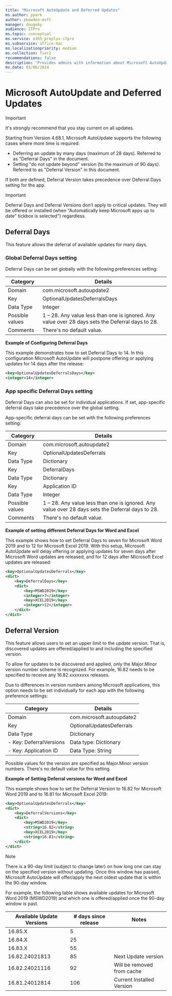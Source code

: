 ```yaml
---
title: "Microsoft AutoUpdate and Deferred Updates"
ms.author: ppark
author: pbowden-msft
manager: dougeby
audience: ITPro
ms.topic: conceptual
ms.service: o365-proplus-itpro
ms.subservice: office-mac
ms.localizationpriority: medium
ms.collection: Tier2
recommendations: false
description: "Provides admins with information about Microsoft AutoUpdate's deferred updates feature, including how to set deferral days and versions for individual applications."
ms.date: 03/06/2024
---
```


# Microsoft AutoUpdate and Deferred Updates

> [!IMPORTANT]
> It's strongly recommend that you stay current on all updates.

Starting from Version 4.68.1, Microsoft AutoUpdate supports the following cases where more time is required:
- Deferring an update by many days (maximum of 28 days). Referred to as "Deferral Days" in the document.
- Setting "do not update beyond" version (to the maximum of 90 days). Referred to as "Deferral Version" in this document.

If both are defined, Deferral Version takes precedence over Deferral Days setting for the app.

> [!IMPORTANT]
> Deferral Days and Deferral Versions don’t apply to critical updates. They will be offered or installed (when "Automatically keep Microsoft apps up to date" tickbox is selected") regardless.

## Deferral Days

This feature allows the deferral of available updates for many days.

### Global Deferral Days setting

Deferral Days can be set globally with the following preferences setting:

| Category | Details |
| -------- | ------- |
| Domain   | com.microsoft.autoupdate2 |
| Key      | OptionalUpdatesDeferralsDays |
| Data Type| Integer |
| Possible values | 1 – 28. Any value less than one is ignored. Any value over 28 days sets the Deferral days to 28. |
| Comments | There's no default value. |

**Example of Configuring Deferral Days**

This example demonstrates how to set Deferral Days to 14. In this configuration Microsoft AutoUpdate will postpone offering or applying updates for 14 days after the release:

```xml
<key>OptionalUpdatesDeferralsDays</key>
<integer>14</integer>
```

### App specific Deferral Days setting

Deferral Days can also be set for individual applications. If set, app-specific deferral days take precedence over the global setting.

App-specific deferral days can be set with the following preferences setting:

| Category        | Details                    |
|-----------------|----------------------------|
| Domain          | com.microsoft.autoupdate2  |
| Key             | OptionalUpdatesDeferrals   |
| Data Type       | Dictionary                 |
| Key             | DeferralDays               |
| Data Type       | Dictionary                 |
| Key             | Application ID             |
| Data Type       | Integer                    |
| Possible values | 1 – 28. Any value less than one is ignored. Any value over 28 days sets the Deferral days to 28.                       |
| Comments        | There's no default value.  |

**Example of setting different Deferral Days for Word and Excel**

This example shows how to set Deferral Days to seven for Microsoft Word 2019 and to 12 for Microsoft Excel 2019. With this setup, Microsoft AutoUpdate will delay offering or applying updates for seven days after Microsoft Word updates are released, and for 12 days after Microsoft Excel updates are released:

```xml
<key>OptionalUpdatesDeferrals</key>
<dict>
    <key>DeferralDays</key>
    <dict>
        <key>MSWD2019</key>
        <integer>7</integer>
        <key>XCEL2019</key>
        <integer>12</integer>
    </dict>
</dict>
```

## Deferral Version

This feature allows users to set an upper limit to the update version. That is, discovered updates are offered/applied to and including the specified version.

To allow for updates to be discovered and applied, only the Major.Minor version number scheme is recognized. For example, 16.82 needs to be specified to receive any 16.82.xxxxxxxx releases.

Due to differences in version numbers among Microsoft applications, this option needs to be set individually for each app with the following preference settings:

| Category                | Details                   |
| ------------------------|---------------------------|
| Domain                  | com.microsoft.autoupdate2 |
| Key                     | OptionalUpdatesDeferrals  |
| Data Type               | Dictionary                |
| - Key: DeferralVersions | Data type: Dictionary   |
| - Key: Application ID   | Data Type: String       |

Possible values for the version are specified as Major.Minor version numbers. There's no default value for this setting.

**Example of Setting Deferral versions for Word and Excel**

This example shows how to set the Deferral Version to 16.82 for Microsoft Word 2019 and to 16.81 for Microsoft Excel 2019:

```xml
<key>OptionalUpdatesDeferrals</key>
<dict>
    <key>DeferralVersions</key>
    <dict>
        <key>MSWD2019</key>
        <string>16.82</string>
        <key>XCEL2019</key>
        <string>16.81</string>
    </dict>
</dict>
```

> [!NOTE]
> There is a 90-day limit (subject to change later) on how long one can stay on the specified version without updating. Once this window has passed, Microsoft AutoUpdate will offer/apply the next oldest update that is within the 90-day window.

For example, the following table shows available updates for Microsoft Word 2019 (MSWD2019) and which one is offered/applied once the 90-day window is past.

| Available Update Versions | # days since release | Notes                        |
|---------------------------|----------------------|------------------------------|
| 16.85.X                   | 5                    |                              |
| 16.84.X                   | 25                   |                              |
| 16.83.X                   | 55                   |                              |
| 16.82.24021813            | 85                   | Next Update version          |
| 16.82.24021116            | 92                   | Will be removed from cache   |
| 16.81.24012814            | 106                  | Current Installed Version    |
